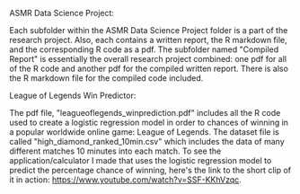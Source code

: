 ASMR Data Science Project: 

Each subfolder within the ASMR Data Science Project folder is a part of the research project. Also, each contains a written report, the R markdown file, and the corresponding R code as a pdf. The subfolder named "Compiled Report" is essentially the overall research project combined: one pdf for all of the R code and another pdf for the compiled written report. There is also the R markdown file for the compiled code included.



League of Legends Win Predictor:

The pdf file, "leagueoflegends_winprediction.pdf" includes all the R code used to create a logistic regression model in order to chances of winning in a popular worldwide online game: League of Legends.
The dataset file is called "high_diamond_ranked_10min.csv" which includes the data of many different matches 10 minutes into each match.
To see the application/calculator I made that uses the logistic regression model to predict the percentage chance of winning, here's the link to the short clip of it in action: https://www.youtube.com/watch?v=SSF-KKhVzqc.
